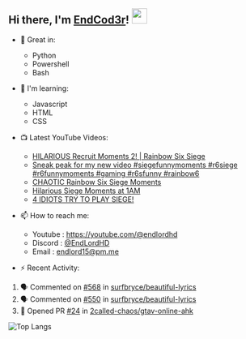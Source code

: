 ## Hi there, I'm [EndCod3r](https://youtube.com/@endlordhd)! <img src='https://github.com/EndCod3r/endlord15/blob/main/wave.gif?raw=true](https://github.com/Endlord15/endlord15/blob/38bca1b569f19b03a6cf246c35db5f7e2f331cc5/wave.gif' width=30>

- 🦾 Great in:
  - Python
  - Powershell
  - Bash

- 🌱 I'm learning:
  - Javascript
  - HTML
  - CSS

- 📺 Latest YouTube Videos:<!-- YOUTUBE:START -->
  - [HILARIOUS Recruit Moments 2! | Rainbow Six Siege](https://www.youtube.com/watch?v=yhjR7Cz2y6w)
  - [Sneak peak for my new video  #siegefunnymoments #r6siege #r6funnymoments #gaming #r6sfunny #rainbow6](https://www.youtube.com/watch?v=EYqcfwsKxDE)
  - [CHAOTIC Rainbow Six Siege Moments](https://www.youtube.com/watch?v=6q_8GXr_veM)
  - [Hilarious Siege Moments at 1AM](https://www.youtube.com/watch?v=W_iC29iFaHk)
  - [4 IDIOTS TRY TO PLAY SIEGE!](https://www.youtube.com/watch?v=j9kgx48ekjg)<!-- YOUTUBE:END -->


- 📫 How to reach me:
  - Youtube : <https://youtube.com/@endlordhd>
  - Discord : [@EndLordHD](https://discord.com/users/725204289022066688)
  - Email : endlord15@pm.me

 - ⚡️ Recent Activity:
<!--START_SECTION:activity-->
1. 🗣 Commented on [#568](https://github.com/surfbryce/beautiful-lyrics/issues/568#issuecomment-2119120410) in [surfbryce/beautiful-lyrics](https://github.com/surfbryce/beautiful-lyrics)
2. 🗣 Commented on [#550](https://github.com/surfbryce/beautiful-lyrics/issues/550#issuecomment-2119120295) in [surfbryce/beautiful-lyrics](https://github.com/surfbryce/beautiful-lyrics)
3. 💪 Opened PR [#24](https://github.com/2called-chaos/gtav-online-ahk/pull/24) in [2called-chaos/gtav-online-ahk](https://github.com/2called-chaos/gtav-online-ahk)
<!--END_SECTION:activity-->

  ![Top Langs](https://github-readme-stats-endlord15.vercel.app/api/top-langs/?username=endcod3r&layout=compact&theme=transparent)
